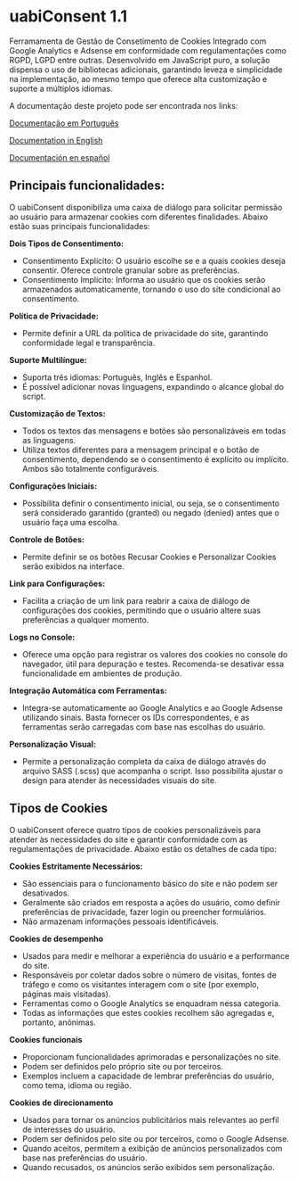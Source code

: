 # uabiConsent 1.1

Ferramamenta de Gestão de Consetimento de Cookies Integrado com Google Analytics e Adsense em conformidade com regulamentações como RGPD, LGPD entre outras. Desenvolvido em JavaScript puro, a solução dispensa o uso de bibliotecas adicionais, garantindo leveza e simplicidade na implementação, ao mesmo tempo que oferece alta customização e suporte a múltiplos idiomas.

A documentação deste projeto pode ser encontrada nos links:

[Documentação em Português](https://telazul.drusian.com.br/pt/artigo/uabiconsent-v11-gestao-de-cookies-integrado-com-analytics-e-adsense)

[Documentation in English](https://telazul.drusian.com.br/en/article/uabiconsent-v11-cookie-management-linked-with-analytics-and-adsense)

[Documentación en español](https://telazul.drusian.com.br/es/articulo/uabiconsent-v11-gestion-de-cookies-integrada-con-analytics-y-adsense)

## Principais funcionalidades:

O uabiConsent disponibiliza uma caixa de diálogo para solicitar permissão ao usuário para armazenar cookies com diferentes finalidades. Abaixo estão suas principais funcionalidades:

**Dois Tipos de Consentimento:**
- Consentimento Explícito: O usuário escolhe se e a quais cookies deseja consentir. Oferece controle granular sobre as preferências.
- Consentimento Implícito: Informa ao usuário que os cookies serão armazenados automaticamente, tornando o uso do site condicional ao consentimento.

**Política de Privacidade:**
- Permite definir a URL da política de privacidade do site, garantindo conformidade legal e transparência.

**Suporte Multilíngue:**
- Suporta três idiomas: Português, Inglês e Espanhol.
- É possível adicionar novas linguagens, expandindo o alcance global do script.

**Customização de Textos:**
- Todos os textos das mensagens e botões são personalizáveis em todas as linguagens.
- Utiliza textos diferentes para a mensagem principal e o botão de consentimento, dependendo se o consentimento é explícito ou implícito. Ambos são totalmente configuráveis.

**Configurações Iniciais:**
- Possibilita definir o consentimento inicial, ou seja, se o consentimento será considerado garantido (granted) ou negado (denied) antes que o usuário faça uma escolha.

**Controle de Botões:**
- Permite definir se os botões Recusar Cookies e Personalizar Cookies serão exibidos na interface.

**Link para Configurações:**
- Facilita a criação de um link para reabrir a caixa de diálogo de configurações dos cookies, permitindo que o usuário altere suas preferências a qualquer momento.

**Logs no Console:**
- Oferece uma opção para registrar os valores dos cookies no console do navegador, útil para depuração e testes. Recomenda-se desativar essa funcionalidade em ambientes de produção.

**Integração Automática com Ferramentas:**
- Integra-se automaticamente ao Google Analytics e ao Google Adsense utilizando sinais. Basta fornecer os IDs correspondentes, e as ferramentas serão carregadas com base nas escolhas do usuário.

**Personalização Visual:**
- Permite a personalização completa da caixa de diálogo através do arquivo SASS (.scss) que acompanha o script. Isso possibilita ajustar o design para atender às necessidades visuais do site.

## Tipos de Cookies

O uabiConsent oferece quatro tipos de cookies personalizáveis para atender às necessidades do site e garantir conformidade com as regulamentações de privacidade. Abaixo estão os detalhes de cada tipo:

**Cookies Estritamente Necessários:**
- São essenciais para o funcionamento básico do site e não podem ser desativados.
- Geralmente são criados em resposta a ações do usuário, como definir preferências de privacidade, fazer login ou preencher formulários.
- Não armazenam informações pessoais identificáveis.

**Cookies de desempenho**
- Usados para medir e melhorar a experiência do usuário e a performance do site.
- Responsáveis por coletar dados sobre o número de visitas, fontes de tráfego e como os visitantes interagem com o site (por exemplo, páginas mais visitadas).
- Ferramentas como o Google Analytics se enquadram nessa categoria.
- Todas as informações que estes cookies recolhem são agregadas e, portanto, anônimas.

**Cookies funcionais**
- Proporcionam funcionalidades aprimoradas e personalizações no site.
- Podem ser definidos pelo próprio site ou por terceiros.
- Exemplos incluem a capacidade de lembrar preferências do usuário, como tema, idioma ou região.

**Cookies de direcionamento**
- Usados para tornar os anúncios publicitários mais relevantes ao perfil de interesses do usuário.
- Podem ser definidos pelo site ou por terceiros, como o Google Adsense.
- Quando aceitos, permitem a exibição de anúncios personalizados com base nas preferências do usuário.
- Quando recusados, os anúncios serão exibidos sem personalização.
